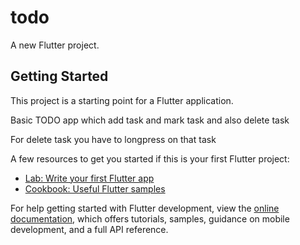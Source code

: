 # todo

A new Flutter project.

## Getting Started

This project is a starting point for a Flutter application.

Basic TODO app which add task and mark task and also delete task

For delete task you have to longpress on that task 

A few resources to get you started if this is your first Flutter project:

- [Lab: Write your first Flutter app](https://docs.flutter.dev/get-started/codelab)
- [Cookbook: Useful Flutter samples](https://docs.flutter.dev/cookbook)

For help getting started with Flutter development, view the
[online documentation](https://docs.flutter.dev/), which offers tutorials,
samples, guidance on mobile development, and a full API reference.
